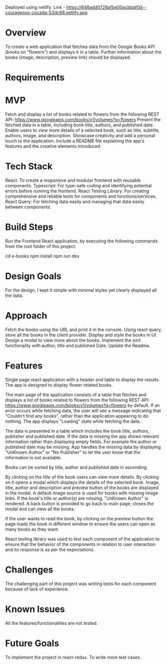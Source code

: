 Deployed using netlify. Link - https://648add0728afbe00acbbaf0d--courageous-cocada-53dc66.netlify.app

# Overview
To create a web application that fetches data from the Google Books API (books on "flowers") and displays it in a table. Further information about the books (image, description, preview link) should be displayed. 

# Requirements
# MVP
Fetch and display a list of books related to flowers from the following REST API: https://www.googleapis.com/books/v1/volumes?q=flowers
Present the fetched data in a table, including book title, authors, and published date.
Enable users to view more details of a selected book, such as title, subtitle, authors, image, and description.
Showcase creativity and add a personal touch to the application.
Include a README file explaining the app's features and the creative elements introduced.

# Tech Stack
React: To create a responsive and modular frontend with reusable components.
Typescript: For type-safe coding and identifying potential errors before running the frontend.
React Testing Library: For creating comprehensive and reliable tests for components and functions/services.
React Query: For fetching data easily and managing that data easily between components.

# Build Steps
Run the Frontend React application, by executing the following commands from the root folder of this project:


cd e-books
npm install
npm run dev



# Design Goals
For the design, I kept it simple with minimal styles yet clearly displayed all the data. 

# Approach
Fetch the books using the URL and print it in the console.
Using react query, store all the books in the client provider.
Display and style the books in UI.
Design a modal to view more about the books.
Implement the sort functionality with author, title and published Date.
Update the Readme.

# Features
Single page react application with a header and table to display the results. The app is designed to display flower related books.

The main page of the application consists of a table that fetches and displays a list of books related to flowers from the following REST API: https://www.googleapis.com/books/v1/volumes?q=flowers by default. If an error occurs while fetching data, the user will see a message indicating that "Couldn't find any books", rather than the application appearing to do nothing. The app displays "Loading" state while fetching the data.

The data is presented in a table which includes the book title, authors, publisher and published date. If the data is missing the app shows relevant information rather than displaying empty fields. For example the author or published date may be missing. App handles the missing data by displaying "UnKnown Author" or "No Publisher" to let the user know that the information is not available.

Books can be sorted by title, author and published date in ascending. 

By clicking on the title of the book users can view more details. By clicking on it opens a modal which displays the details of the selected book. Image, title, author and description and preview button of the books are displayed in the modal. A default image source is used for books with missing image links. If the book's title or author(s) are missing, "UnKnown Author" is rendered. A back button is provided to go back to main page, closes the modal and can view all the books.

If the user wants to read the book, by clicking on the preview button the page loads the book in different window to ensure the users can open as many books as they want.

React testing library was used to test each component of the application to ensure that the behavior of the components in relation to user interaction and its response is as per the expectations.


# Challenges

The challenging part of this project was writing tests for each component because of lack of experience.

# Known Issues
All the features/functionalities are not tested.

# Future Goals
To implement the project in react-redux.
To write more test cases.

